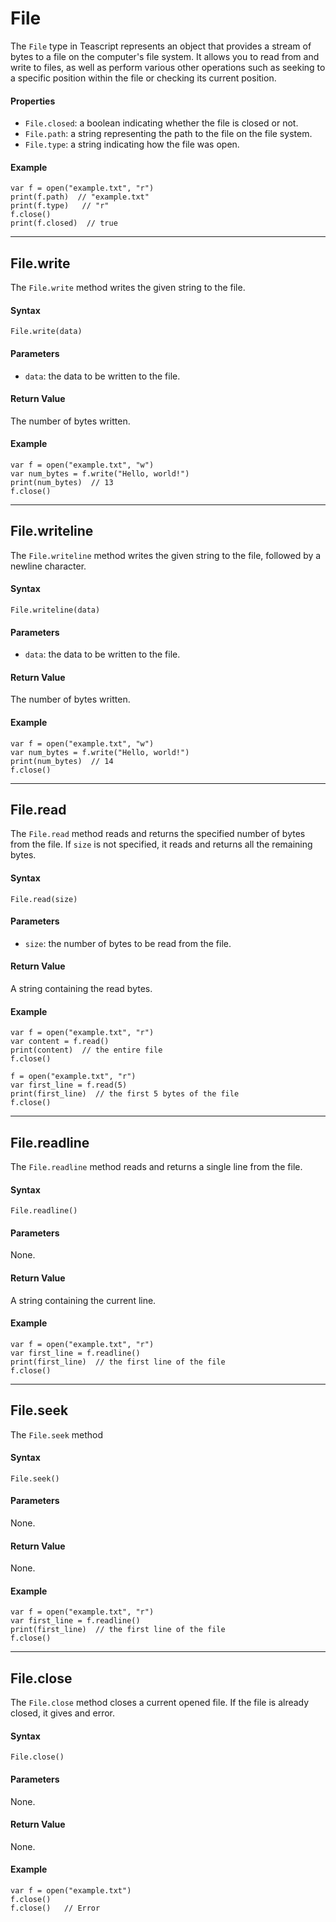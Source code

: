 # File

The `File` type in Teascript represents an object that provides a stream of bytes to a file on the computer's file system. It allows you to read from and write to files, as well as perform various other operations such as seeking to a specific position within the file or checking its current position.

#### Properties

-   `File.closed`: a boolean indicating whether the file is closed or not.
-   `File.path`: a string representing the path to the file on the file system.
-   `File.type`: a string indicating how the file was open.

#### Example

```tea
var f = open("example.txt", "r")
print(f.path)  // "example.txt"
print(f.type)   // "r"
f.close()
print(f.closed)  // true
```

---

## File.write

The `File.write` method writes the given string to the file.

#### Syntax

```tea
File.write(data)
```

#### Parameters

-   `data`: the data to be written to the file.

#### Return Value

The number of bytes written.

#### Example

```tea
var f = open("example.txt", "w")
var num_bytes = f.write("Hello, world!")
print(num_bytes)  // 13
f.close()
```

---

## File.writeline

The `File.writeline` method writes the given string to the file, followed by a newline character.

#### Syntax

```tea
File.writeline(data)
```

#### Parameters

-   `data`: the data to be written to the file.

#### Return Value

The number of bytes written.

#### Example

```tea
var f = open("example.txt", "w")
var num_bytes = f.write("Hello, world!")
print(num_bytes)  // 14
f.close()
```

---

## File.read

The `File.read` method reads and returns the specified number of bytes from the file. If `size` is not specified, it reads and returns all the remaining bytes.

#### Syntax

```tea
File.read(size)
```

#### Parameters

-   `size`: the number of bytes to be read from the file.

#### Return Value

A string containing the read bytes.

#### Example

```tea
var f = open("example.txt", "r")
var content = f.read()
print(content)  // the entire file
f.close()

f = open("example.txt", "r")
var first_line = f.read(5)
print(first_line)  // the first 5 bytes of the file
f.close()
```

---

## File.readline

The `File.readline` method reads and returns a single line from the file.

#### Syntax

```tea
File.readline()
```

#### Parameters

None.

#### Return Value

A string containing the current line.

#### Example

```tea
var f = open("example.txt", "r")
var first_line = f.readline()
print(first_line)  // the first line of the file
f.close()
```

---

## File.seek

The `File.seek` method 

#### Syntax

```tea
File.seek()
```

#### Parameters

None.

#### Return Value

None.

#### Example

```tea
var f = open("example.txt", "r")
var first_line = f.readline()
print(first_line)  // the first line of the file
f.close()
```

---

## File.close

The `File.close` method closes a current opened file. If the file is already closed, it gives and error.

#### Syntax

```tea
File.close()
```

#### Parameters

None.

#### Return Value

None.

#### Example

```tea
var f = open("example.txt")
f.close()
f.close()   // Error
```